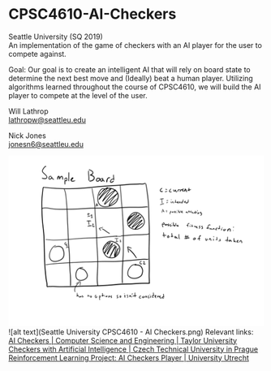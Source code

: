 # CPSC4610-AI-Checkers

Seattle University (SQ 2019)  
An implementation of the game of checkers with an AI player for the user to compete against.

Goal: Our goal is to create an intelligent AI that will rely on board state to determine the next best move and (Ideally) beat a human player. Utilizing algorithms learned throughout the course of CPSC4610, we will build the AI player to compete at the level of the user.

Will Lathrop  
[lathropw@seattleu.edu](mailto:lathropw@seattleu.edu)

Nick Jones  
[jonesn6@seattleu.edu](mailto:jonesn6@seattleu.edu)

![alt text](checkers.png)
![alt text](Seattle University CPSC4610 - AI Checkers.png)
Relevant links:  
[AI Checkers | Computer Science and Engineering | Taylor University](https://cse.taylor.edu/projects/ai-checkers/)  
[Checkers with Artificial Intelligence | Czech Technical University in Prague](https://dspace.cvut.cz/bitstream/handle/10467/61630/F3-BP-2015-Dolezal-Matej-BP.pdf?sequence=11&isAllowed=y)  
[Reinforcement Learning Project: AI Checkers Player | University Utrecht](https://www.researchgate.net/publication/242405861_Reinforcement_learning_project_AI_Checkers_Player)
